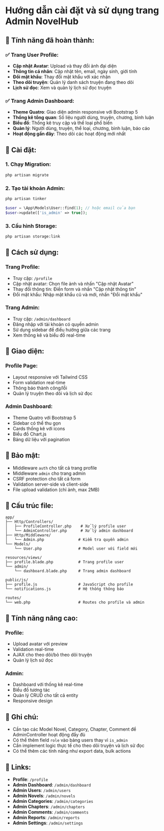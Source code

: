 # Hướng dẫn cài đặt và sử dụng trang Admin NovelHub

## 🚀 **Tính năng đã hoàn thành:**

### ✅ **Trang User Profile:**
- **Cập nhật Avatar**: Upload và thay đổi ảnh đại diện
- **Thông tin cá nhân**: Cập nhật tên, email, ngày sinh, giới tính
- **Đổi mật khẩu**: Thay đổi mật khẩu với xác nhận
- **Theo dõi truyện**: Quản lý danh sách truyện đang theo dõi
- **Lịch sử đọc**: Xem và quản lý lịch sử đọc truyện

### ✅ **Trang Admin Dashboard:**
- **Theme Quatro**: Giao diện admin responsive với Bootstrap 5
- **Thống kê tổng quan**: Số liệu người dùng, truyện, chương, bình luận
- **Biểu đồ**: Thống kê truy cập và thể loại phổ biến
- **Quản lý**: Người dùng, truyện, thể loại, chương, bình luận, báo cáo
- **Hoạt động gần đây**: Theo dõi các hoạt động mới nhất

## 🔧 **Cài đặt:**

### 1. **Chạy Migration:**
```bash
php artisan migrate
```

### 2. **Tạo tài khoản Admin:**
```bash
php artisan tinker
```
```php
$user = \App\Models\User::find(1); // hoặc email của bạn
$user->update(['is_admin' => true]);
```

### 3. **Cấu hình Storage:**
```bash
php artisan storage:link
```

## 📱 **Cách sử dụng:**

### **Trang Profile:**
- Truy cập: `/profile`
- Cập nhật avatar: Chọn file ảnh và nhấn "Cập nhật Avatar"
- Thay đổi thông tin: Điền form và nhấn "Cập nhật thông tin"
- Đổi mật khẩu: Nhập mật khẩu cũ và mới, nhấn "Đổi mật khẩu"

### **Trang Admin:**
- Truy cập: `/admin/dashboard`
- Đăng nhập với tài khoản có quyền admin
- Sử dụng sidebar để điều hướng giữa các trang
- Xem thống kê và biểu đồ real-time

## 🎨 **Giao diện:**

### **Profile Page:**
- Layout responsive với Tailwind CSS
- Form validation real-time
- Thông báo thành công/lỗi
- Quản lý truyện theo dõi và lịch sử đọc

### **Admin Dashboard:**
- Theme Quatro với Bootstrap 5
- Sidebar có thể thu gọn
- Cards thống kê với icons
- Biểu đồ Chart.js
- Bảng dữ liệu với pagination

## 🔐 **Bảo mật:**

- Middleware `auth` cho tất cả trang profile
- Middleware `admin` cho trang admin
- CSRF protection cho tất cả form
- Validation server-side và client-side
- File upload validation (chỉ ảnh, max 2MB)

## 📁 **Cấu trúc file:**

```
app/
├── Http/Controllers/
│   ├── ProfileController.php    # Xử lý profile user
│   └── AdminController.php      # Xử lý admin dashboard
├── Http/Middleware/
│   └── Admin.php               # Kiểm tra quyền admin
└── Models/
    └── User.php                # Model user với field mới

resources/views/
├── profile.blade.php           # Trang profile user
└── admin/
    └── dashboard.blade.php     # Trang admin dashboard

public/js/
├── profile.js                  # JavaScript cho profile
└── notifications.js            # Hệ thống thông báo

routes/
└── web.php                     # Routes cho profile và admin
```

## 🚀 **Tính năng nâng cao:**

### **Profile:**
- Upload avatar với preview
- Validation real-time
- AJAX cho theo dõi/bỏ theo dõi truyện
- Quản lý lịch sử đọc

### **Admin:**
- Dashboard với thống kê real-time
- Biểu đồ tương tác
- Quản lý CRUD cho tất cả entity
- Responsive design

## 📝 **Ghi chú:**

- Cần tạo các Model Novel, Category, Chapter, Comment để AdminController hoạt động đầy đủ
- Có thể thêm field `role` vào bảng users thay vì `is_admin`
- Cần implement logic thực tế cho theo dõi truyện và lịch sử đọc
- Có thể thêm các tính năng như export data, bulk actions

## 🔗 **Links:**

- **Profile**: `/profile`
- **Admin Dashboard**: `/admin/dashboard`
- **Admin Users**: `/admin/users`
- **Admin Novels**: `/admin/novels`
- **Admin Categories**: `/admin/categories`
- **Admin Chapters**: `/admin/chapters`
- **Admin Comments**: `/admin/comments`
- **Admin Reports**: `/admin/reports`
- **Admin Settings**: `/admin/settings` 